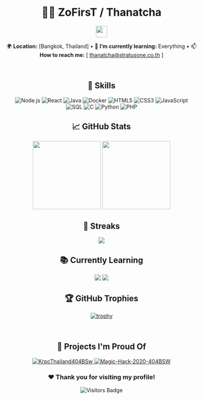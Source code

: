 <div align="center">

<h1>👨‍💻 ZoFirsT / Thanatcha</h1>
<img src="https://raw.githubusercontent.com/ZoFirsT/ZoFirsT/main/assets/wave.gif" width="30px">

🌍 **Location:** [Bangkok, Thailand] • 🌱 **I’m currently learning:** Everything • 📫 **How to reach me:** [ thanatcha@stratusone.co.th ]

<br />

## 🚀 **Skills**
<img src="https://img.shields.io/badge/-Node.js-43853D?logo=node.js&logoColor=white&style=for-the-badge" alt="Node.js">
<!-- React -->
<img src="https://img.shields.io/badge/-ReactJs-61DAFB?logo=react&logoColor=white&style=for-the-badge" alt="React">

<!-- Java -->
<img src="https://img.shields.io/badge/-Java-007396?logo=java&logoColor=white&style=for-the-badge" alt="Java">

<!-- Docker -->
<img src="https://img.shields.io/badge/-Docker-46a2f1?logo=docker&logoColor=white&style=for-the-badge" alt="Docker">

<!-- HTML -->
<img src="https://img.shields.io/badge/-HTML5-E34F26?logo=html5&logoColor=white&style=for-the-badge" alt="HTML5">

<!-- CSS -->
<img src="https://img.shields.io/badge/-CSS3-1572B6?logo=css3&logoColor=white&style=for-the-badge" alt="CSS3">

<!-- JavaScript -->
<img src="https://img.shields.io/badge/-JavaScript-F7DF1E?logo=javascript&logoColor=black&style=for-the-badge" alt="JavaScript">

<!-- SQL -->
<img src="https://img.shields.io/badge/-SQL-4479A1?logo=oracle&logoColor=white&style=for-the-badge" alt="SQL">

<!-- C Programming -->
<img src="https://img.shields.io/badge/-C-A8B9CC?logo=c&logoColor=black&style=for-the-badge" alt="C">

<!-- Python -->
<img src="https://img.shields.io/badge/-Python-3776AB?logo=python&logoColor=white&style=for-the-badge" alt="Python">

<!-- PHP -->
<img src="https://img.shields.io/badge/-PHP-777BB4?logo=php&logoColor=white&style=for-the-badge" alt="PHP">


<br />

## 📈 **GitHub Stats**
<img height="180em" src="https://github-readme-stats.vercel.app/api?username=ZoFirsT&show_icons=true&theme=radical&hide_rank=false&hide_border=true&count_private=true&include_all_commits=true">
<img height="180em" src="https://github-readme-stats.vercel.app/api/top-langs/?username=ZoFirsT&theme=radical&layout=compact&hide_border=true">

<br />

## 🎯 **Streaks**
<img src="https://github-readme-streak-stats.herokuapp.com/?user=ZoFirsT&theme=radical&hide_border=true">

<br />

## 📚 **Currently Learning**
<img src="https://img.shields.io/badge/-GraphQL-E10098?logo=graphql&logoColor=white">
<img src="https://img.shields.io/badge/-TypeScript-007ACC?logo=typescript&logoColor=white">

<br />

## 🏆 GitHub Trophies
[![trophy](https://github-profile-trophy.vercel.app/?username=ZoFirsT&theme=onedark)](https://github.com/ryo-ma/github-profile-trophy)


<br/>

## 🌱 **Projects I'm Proud Of**
<a href="https://github.com/ZoFirsT/your-best-repo1">
    <img src="https://github-readme-stats.vercel.app/api/pin/?username=ZoFirsT&repo=KrpcThailand404BSw&theme=radical" alt="KrpcThailand404BSw">
</a>
<a href="https://github.com/ZoFirsT/your-best-repo2">
    <img src="https://github-readme-stats.vercel.app/api/pin/?username=ZoFirsT&repo=Magic-Hack-2020-404BSW-&theme=radical" alt="Magic-Hack-2020-404BSW">
</a>

<br />

<h3>❤️ Thank you for visiting my profile!</h3>
<img src="https://visitor-badge.laobi.icu/badge?page_id=ZoFirsT.ZoFirsT" alt="Visitors Badge">

</div>
